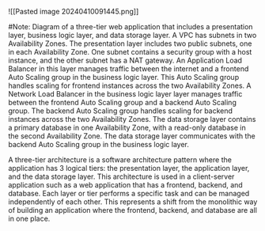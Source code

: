 ![[Pasted image 20240410091445.png]]

#Note: Diagram of a three-tier web application that includes a presentation layer, business logic layer, and data storage layer. A VPC has subnets in two Availability Zones. The presentation layer includes two public subnets, one in each Availability Zone. One subnet contains a security group with a host instance, and the other subnet has a NAT gateway. An Application Load Balancer in this layer manages traffic between the internet and a frontend Auto Scaling group in the business logic layer. This Auto Scaling group handles scaling for frontend instances across the two Availability Zones. A Network Load Balancer in the business logic layer layer manages traffic between the frontend Auto Scaling group and a backend Auto Scaling group. The backend Auto Scaling group handles scaling for backend instances across the two Availability Zones. The data storage layer contains a primary database in one Availability Zone, with a read-only database in the second Availability Zone. The data storage layer communicates with the backend Auto Scaling group in the business logic layer.

A three-tier architecture is a software architecture pattern where the application has 3 logical tiers: the presentation layer, the application layer, and the data storage layer. This architecture is used in a client-server application such as a web application that has a frontend, backend, and database. Each layer or tier performs a specific task and can be managed independently of each other. This represents a shift from the monolithic way of building an application where the frontend, backend, and database are all in one place.
